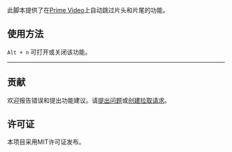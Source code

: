 此脚本提供了在[Prime Video](https://www.amazon.co.jp/gp/video/storefront)上自动跳过片头和片尾的功能。

## 使用方法

`Alt + n` 可打开或关闭该功能。

---

## 贡献

欢迎报告错误和提出功能建议。请[提出问题](https://github.com/yossy17/prime-video-auto-skipper/issues)或[创建拉取请求](https://github.com/yossy17/prime-video-auto-skipper/pulls)。

## 许可证

本项目采用MIT许可证发布。
